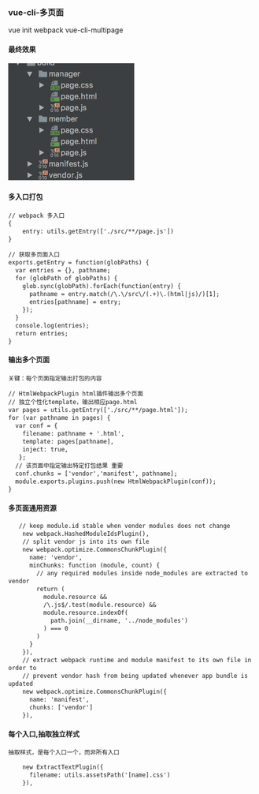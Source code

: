 ### vue-cli-多页面
vue init webpack vue-cli-multipage

#### 最终效果
![enter image description here](http://github.com/mejustme/vue-cli-multipage/raw/master/static/result.png)

#### 多入口打包
```
// webpack 多入口
{
	entry: utils.getEntry(['./src/**/page.js'])
}
```
```
// 获取多页面入口
exports.getEntry = function(globPaths) {
  var entries = {}, pathname;
  for (globPath of globPaths) {
    glob.sync(globPath).forEach(function(entry) {
      pathname = entry.match(/\.\/src\/(.+)\.(html|js)/)[1];
      entries[pathname] = entry;
    });
  }
  console.log(entries);
  return entries;
}
```

####  输出多个页面
`关键：每个页面指定输出打包的内容`
```
// HtmlWebpackPlugin html插件输出多个页面
// 独立个性化template，输出相应page.html
var pages = utils.getEntry(['./src/**/page.html']);
for (var pathname in pages) {
  var conf = {
    filename: pathname + '.html',
    template: pages[pathname],
    inject: true,
   };
  // 该页面中指定输出特定打包结果 重要
  conf.chunks = ['vendor','manifest', pathname];
  module.exports.plugins.push(new HtmlWebpackPlugin(conf));
}
```

#### 多页面通用资源
```
   // keep module.id stable when vender modules does not change
    new webpack.HashedModuleIdsPlugin(),
    // split vendor js into its own file
    new webpack.optimize.CommonsChunkPlugin({
      name: 'vendor',
      minChunks: function (module, count) {
        // any required modules inside node_modules are extracted to vendor
        return (
          module.resource &&
          /\.js$/.test(module.resource) &&
          module.resource.indexOf(
            path.join(__dirname, '../node_modules')
          ) === 0
        )
      }
    }),
    // extract webpack runtime and module manifest to its own file in order to
    // prevent vendor hash from being updated whenever app bundle is updated
    new webpack.optimize.CommonsChunkPlugin({
      name: 'manifest',
      chunks: ['vendor']
    }),
```

#### 每个入口,抽取独立样式
`抽取样式，是每个入口一个，而非所有入口`
```
    new ExtractTextPlugin({
      filename: utils.assetsPath('[name].css')
    }),
```